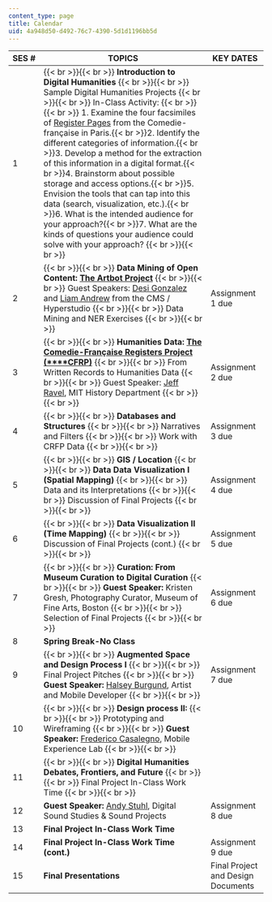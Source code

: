 ```yaml
---
content_type: page
title: Calendar
uid: 4a948d50-d492-76c7-4390-5d1d1196bb5d
---
```


| SES # | TOPICS | KEY DATES |
| --- | --- | --- |
| 1 |  {{< br >}}{{< br >}} **Introduction to Digital Humanities** {{< br >}}{{< br >}} Sample Digital Humanities Projects {{< br >}}{{< br >}} In-Class Activity: {{< br >}}{{< br >}} 1.  Examine the four facsimiles of [Register Pages](http://hyperstudio.mit.edu/cfrp/flip_books/index.html) from the Comedie-française in Paris.{{< br >}}2.  Identify the different categories of information.{{< br >}}3.  Develop a method for the extraction of this information in a digital format.{{< br >}}4.  Brainstorm about possible storage and access options.{{< br >}}5.  Envision the tools that can tap into this data (search, visualization, etc.).{{< br >}}6.  What is the intended audience for your approach?{{< br >}}7.  What are the kinds of questions your audience could solve with your approach? {{< br >}}{{< br >}}  | &nbsp; |
| 2 |  {{< br >}}{{< br >}} **Data Mining of Open Content:** [**The Artbot Project**](http://shass.mit.edu/news/news-2015-artbot-engineers-discovery-art) {{< br >}}{{< br >}} Guest Speakers: [Desi Gonzalez](http://cmsw.mit.edu/profile/desi-gonzalez/) and [Liam Andrew](http://cmsw.mit.edu/profile/liam-andrew/) from the CMS / Hyperstudio {{< br >}}{{< br >}} Data Mining and NER Exercises {{< br >}}{{< br >}}  | Assignment 1 due |
| 3 |  {{< br >}}{{< br >}} **Humanities Data:** [**The** **Comedie-Française Registers Project (****CFRP)**](http://hyperstudio.mit.edu/projects/comedie-francaise-registers-project/) {{< br >}}{{< br >}} From Written Records to Humanities Data {{< br >}}{{< br >}} Guest Speaker: [Jeff Ravel](https://history.mit.edu/people/jeffrey-s-ravel), MIT History Department {{< br >}}{{< br >}}  | Assignment 2 due |
| 4 |  {{< br >}}{{< br >}} **Databases and Structures** {{< br >}}{{< br >}} Narratives and Filters {{< br >}}{{< br >}} Work with CRFP Data {{< br >}}{{< br >}}  | Assignment 3 due |
| 5 |  {{< br >}}{{< br >}} **GIS / Location** {{< br >}}{{< br >}} **Data Data Visualization I (Spatial Mapping)** {{< br >}}{{< br >}} Data and its Interpretations {{< br >}}{{< br >}} Discussion of Final Projects {{< br >}}{{< br >}}  | Assignment 4 due |
| 6 |  {{< br >}}{{< br >}} **Data Visualization II (Time Mapping)** {{< br >}}{{< br >}} Discussion of Final Projects (cont.) {{< br >}}{{< br >}}  | Assignment 5 due |
| 7 |  {{< br >}}{{< br >}} **Curation:** **From Museum Curation to Digital Curation** {{< br >}}{{< br >}} **Guest Speaker:** Kristen Gresh, Photography Curator, Museum of Fine Arts, Boston {{< br >}}{{< br >}} Selection of Final Projects {{< br >}}{{< br >}}  | Assignment 6 due |
| 8 | **Spring Break-No Class** | &nbsp; |
| 9 |  {{< br >}}{{< br >}} **Augmented Space and Design Process I** {{< br >}}{{< br >}} Final Project Pitches {{< br >}}{{< br >}} **Guest Speaker:** [Halsey Burgund](http://halseyburgund.com/), Artist and Mobile Developer {{< br >}}{{< br >}}  | Assignment 7 due |
| 10 |  {{< br >}}{{< br >}} **Design process II:** {{< br >}}{{< br >}} Prototyping and Wireframing {{< br >}}{{< br >}} **Guest Speaker:** [Frederico Casalegno](https://design.mit.edu/team/casalegno), Mobile Experience Lab {{< br >}}{{< br >}}  | &nbsp; |
| 11 |  {{< br >}}{{< br >}} **Digital Humanities Debates, Frontiers, and Future** {{< br >}}{{< br >}} Final Project In-Class Work Time {{< br >}}{{< br >}}  | &nbsp; |
| 12 | **Guest Speaker:** [Andy Stuhl](http://cmsw.mit.edu/profile/andy-stuhl/), Digital Sound Studies & Sound Projects | Assignment 8 due |
| 13 | **Final Project In-Class Work Time** | &nbsp; |
| 14 | **Final Project In-Class Work Time (cont.)** | Assignment 9 due |
| 15 | **Final Presentations** | Final Project and Design Documents